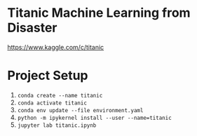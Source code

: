 # Titanic Machine Learning from Disaster
https://www.kaggle.com/c/titanic  

# Project Setup
1. ```conda create --name titanic```
2. ```conda activate titanic```
3. ```conda env update --file environment.yaml```
4. ```python -m ipykernel install --user --name=titanic```
5. ```jupyter lab titanic.ipynb```